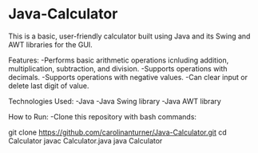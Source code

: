 # Java-Calculator
This is a basic, user-friendly calculator built using Java and its Swing and AWT libraries for the GUI.

Features:
-Performs basic arithmetic operations icnluding addition, multiplication, subtraction, and division.
-Supports operations with decimals.
-Supports operations with negative values.
-Can clear input or delete last digit of value.

Technologies Used:
-Java
-Java Swing library
-Java AWT library

How to Run:
-Clone this repository with bash commands:

git clone https://github.com/carolinanturner/Java-Calculator.git
cd Calculator
javac Calculator.java
java Calculator
